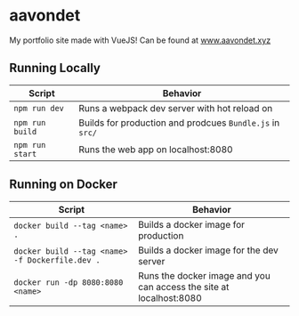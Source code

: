 # aavondet

My portfolio site made with VueJS! Can be found at www.aavondet.xyz

## Running Locally

Script | Behavior
------------ | -------------
`npm run dev` | Runs a webpack dev server with hot reload on
`npm run build` | Builds for production and prodcues `Bundle.js` in `src/`
`npm run start` | Runs the web app on localhost:8080

## Running on Docker

Script | Behavior
------------ | -------------
`docker build --tag <name> .` | Builds a docker image for production
`docker build --tag <name> -f Dockerfile.dev .` | Builds a docker image for the dev server
`docker run -dp 8080:8080 <name>` | Runs the docker image and you can access the site at localhost:8080
